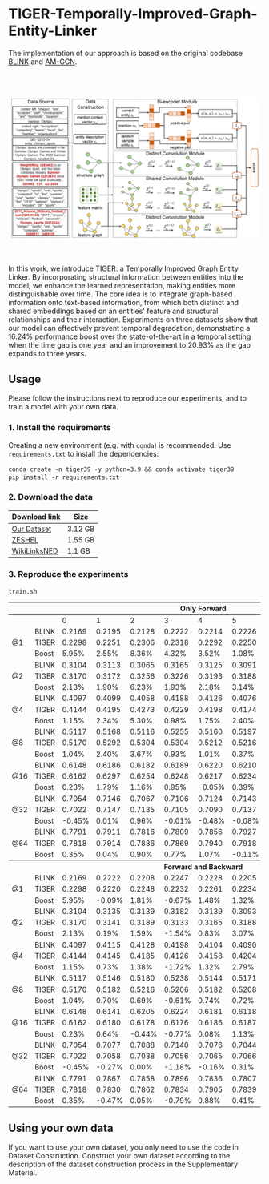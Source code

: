 # TIGER-Temporally-Improved-Graph-Entity-Linker

The implementation of our approach is based on the original codebase [BLINK](https://github.com/facebookresearch/BLINK) and [AM-GCN](https://github.com/zhumeiqiBUPT/AM-GCN).<br>

<br><br>
<div align="center">
<img src="fig.png" width="800" />
</div>
<br><br>

In this work, we introduce TIGER: a Temporally Improved Graph Entity Linker. By incorporating structural information between entities into the model, we enhance the learned representation, making entities more distinguishable over time. The core idea is to integrate graph-based information onto text-based information, from which both distinct and shared embeddings based on an entities' feature and structural relationships and their interaction. Experiments on three datasets show that our model can effectively prevent temporal degradation, demonstrating a 16.24% performance boost over the state-of-the-art in a temporal setting when the time gap is one year and an improvement to 20.93% as the gap expands to three years.

## Usage

Please follow the instructions next to reproduce our experiments, and to train a model with your own data.

### 1. Install the requirements

Creating a new environment (e.g. with `conda`) is recommended. Use `requirements.txt` to install the dependencies:

```
conda create -n tiger39 -y python=3.9 && conda activate tiger39
pip install -r requirements.txt
```

### 2. Download the data

| Download link                                                | Size |
| ------------------------------------------------------------ | ----------------- |
| [Our Dataset](https://drive.google.com/drive/folders/1DeHi-cvVOAdYFA4GljaBvpuG0wiYpgch?usp=sharing) | 3.12 GB            |
| [ZESHEL](https://github.com/facebookresearch/BLINK/tree/main/examples/zeshel) | 1.55 GB            |
| [WikiLinksNED](https://github.com/yasumasaonoe/ET4EL) | 1.1 GB             |

### 3. Reproduce the experiments

```
train.sh
```

<table class="tg">
<thead>
  <tr>
    <th class="tg-7btt" colspan="12">Only Forward</th>
  </tr>
</thead>
<tbody>
  <tr>
    <td class="tg-7btt"></td>
    <td class="tg-c3ow"></td>
    <td class="tg-c3ow">0</td>
    <td class="tg-c3ow">1</td>
    <td class="tg-c3ow">2</td>
    <td class="tg-c3ow">3</td>
    <td class="tg-c3ow">4</td>
    <td class="tg-c3ow">5</td>
    <td class="tg-c3ow">6</td>
    <td class="tg-c3ow">7</td>
    <td class="tg-c3ow">8</td>
    <td class="tg-c3ow">9</td>
  </tr>
  <tr>
    <td class="tg-7btt" rowspan="3">@1</td>
    <td class="tg-c3ow">BLINK</td>
    <td class="tg-c3ow">0.2169</td>
    <td class="tg-c3ow">0.2195</td>
    <td class="tg-c3ow">0.2128</td>
    <td class="tg-c3ow">0.2222</td>
    <td class="tg-c3ow">0.2214</td>
    <td class="tg-c3ow">0.2226</td>
    <td class="tg-c3ow">0.2223</td>
    <td class="tg-c3ow">0.2103</td>
    <td class="tg-c3ow">0.2204</td>
    <td class="tg-c3ow">0.2310</td>
  </tr>
  <tr>
    <td class="tg-c3ow">TIGER</td>
    <td class="tg-c3ow">0.2298</td>
    <td class="tg-c3ow">0.2251</td>
    <td class="tg-c3ow">0.2306</td>
    <td class="tg-c3ow">0.2318</td>
    <td class="tg-c3ow">0.2292</td>
    <td class="tg-c3ow">0.2250</td>
    <td class="tg-c3ow">0.2173</td>
    <td class="tg-c3ow">0.2251</td>
    <td class="tg-c3ow">0.2424</td>
    <td class="tg-c3ow">0.2745</td>
  </tr>
  <tr>
    <td class="tg-c3ow">Boost</td>
    <td class="tg-c3ow">5.95%</td>
    <td class="tg-c3ow">2.55%</td>
    <td class="tg-c3ow">8.36%</td>
    <td class="tg-c3ow">4.32%</td>
    <td class="tg-c3ow">3.52%</td>
    <td class="tg-c3ow">1.08%</td>
    <td class="tg-c3ow">-2.25%</td>
    <td class="tg-c3ow">7.04%</td>
    <td class="tg-c3ow">9.98%</td>
    <td class="tg-c3ow">18.83%</td>
  </tr>
  <tr>
    <td class="tg-7btt" rowspan="3">@2</td>
    <td class="tg-c3ow">BLINK</td>
    <td class="tg-c3ow">0.3104</td>
    <td class="tg-c3ow">0.3113</td>
    <td class="tg-c3ow">0.3065</td>
    <td class="tg-c3ow">0.3165</td>
    <td class="tg-c3ow">0.3125</td>
    <td class="tg-c3ow">0.3091</td>
    <td class="tg-c3ow">0.3016</td>
    <td class="tg-c3ow">0.2917</td>
    <td class="tg-c3ow">0.3024</td>
    <td class="tg-c3ow">0.3276</td>
  </tr>
  <tr>
    <td class="tg-c3ow">TIGER</td>
    <td class="tg-c3ow">0.3170</td>
    <td class="tg-c3ow">0.3172</td>
    <td class="tg-c3ow">0.3256</td>
    <td class="tg-c3ow">0.3226</td>
    <td class="tg-c3ow">0.3193</td>
    <td class="tg-c3ow">0.3188</td>
    <td class="tg-c3ow">0.3074</td>
    <td class="tg-c3ow">0.3278</td>
    <td class="tg-c3ow">0.3349</td>
    <td class="tg-c3ow">0.3607</td>
  </tr>
  <tr>
    <td class="tg-c3ow">Boost</td>
    <td class="tg-c3ow">2.13%</td>
    <td class="tg-c3ow">1.90%</td>
    <td class="tg-c3ow">6.23%</td>
    <td class="tg-c3ow">1.93%</td>
    <td class="tg-c3ow">2.18%</td>
    <td class="tg-c3ow">3.14%</td>
    <td class="tg-c3ow">1.92%</td>
    <td class="tg-c3ow">12.38%</td>
    <td class="tg-c3ow">10.75%</td>
    <td class="tg-c3ow">10.10%</td>
  </tr>
  <tr>
    <td class="tg-7btt" rowspan="3">@4</td>
    <td class="tg-c3ow">BLINK</td>
    <td class="tg-c3ow">0.4097</td>
    <td class="tg-c3ow">0.4099</td>
    <td class="tg-c3ow">0.4058</td>
    <td class="tg-c3ow">0.4188</td>
    <td class="tg-c3ow">0.4126</td>
    <td class="tg-c3ow">0.4076</td>
    <td class="tg-c3ow">0.4038</td>
    <td class="tg-c3ow">0.3908</td>
    <td class="tg-c3ow">0.3925</td>
    <td class="tg-c3ow">0.4290</td>
  </tr>
  <tr>
    <td class="tg-c3ow">TIGER</td>
    <td class="tg-c3ow">0.4144</td>
    <td class="tg-c3ow">0.4195</td>
    <td class="tg-c3ow">0.4273</td>
    <td class="tg-c3ow">0.4229</td>
    <td class="tg-c3ow">0.4198</td>
    <td class="tg-c3ow">0.4174</td>
    <td class="tg-c3ow">0.4100</td>
    <td class="tg-c3ow">0.4326</td>
    <td class="tg-c3ow">0.4338</td>
    <td class="tg-c3ow">0.4648</td>
  </tr>
  <tr>
    <td class="tg-c3ow">Boost</td>
    <td class="tg-c3ow">1.15%</td>
    <td class="tg-c3ow">2.34%</td>
    <td class="tg-c3ow">5.30%</td>
    <td class="tg-c3ow">0.98%</td>
    <td class="tg-c3ow">1.75%</td>
    <td class="tg-c3ow">2.40%</td>
    <td class="tg-c3ow">1.54%</td>
    <td class="tg-c3ow">10.70%</td>
    <td class="tg-c3ow">10.52%</td>
    <td class="tg-c3ow">8.34%</td>
  </tr>
  <tr>
    <td class="tg-7btt" rowspan="3">@8</td>
    <td class="tg-c3ow">BLINK</td>
    <td class="tg-c3ow">0.5117</td>
    <td class="tg-c3ow">0.5168</td>
    <td class="tg-c3ow">0.5116</td>
    <td class="tg-c3ow">0.5255</td>
    <td class="tg-c3ow">0.5160</td>
    <td class="tg-c3ow">0.5197</td>
    <td class="tg-c3ow">0.5176</td>
    <td class="tg-c3ow">0.5071</td>
    <td class="tg-c3ow">0.5017</td>
    <td class="tg-c3ow">0.5310</td>
  </tr>
  <tr>
    <td class="tg-c3ow">TIGER</td>
    <td class="tg-c3ow">0.5170</td>
    <td class="tg-c3ow">0.5292</td>
    <td class="tg-c3ow">0.5304</td>
    <td class="tg-c3ow">0.5304</td>
    <td class="tg-c3ow">0.5212</td>
    <td class="tg-c3ow">0.5216</td>
    <td class="tg-c3ow">0.5157</td>
    <td class="tg-c3ow">0.5388</td>
    <td class="tg-c3ow">0.5466</td>
    <td class="tg-c3ow">0.5710</td>
  </tr>
  <tr>
    <td class="tg-c3ow">Boost</td>
    <td class="tg-c3ow">1.04%</td>
    <td class="tg-c3ow">2.40%</td>
    <td class="tg-c3ow">3.67%</td>
    <td class="tg-c3ow">0.93%</td>
    <td class="tg-c3ow">1.01%</td>
    <td class="tg-c3ow">0.37%</td>
    <td class="tg-c3ow">-0.37%</td>
    <td class="tg-c3ow">6.25%</td>
    <td class="tg-c3ow">8.95%</td>
    <td class="tg-c3ow">7.53%</td>
  </tr>
  <tr>
    <td class="tg-7btt" rowspan="3">@16</td>
    <td class="tg-c3ow">BLINK</td>
    <td class="tg-c3ow">0.6148</td>
    <td class="tg-c3ow">0.6186</td>
    <td class="tg-c3ow">0.6182</td>
    <td class="tg-c3ow">0.6189</td>
    <td class="tg-c3ow">0.6220</td>
    <td class="tg-c3ow">0.6210</td>
    <td class="tg-c3ow">0.6288</td>
    <td class="tg-c3ow">0.6085</td>
    <td class="tg-c3ow">0.6159</td>
    <td class="tg-c3ow">0.6359</td>
  </tr>
  <tr>
    <td class="tg-c3ow">TIGER</td>
    <td class="tg-c3ow">0.6162</td>
    <td class="tg-c3ow">0.6297</td>
    <td class="tg-c3ow">0.6254</td>
    <td class="tg-c3ow">0.6248</td>
    <td class="tg-c3ow">0.6217</td>
    <td class="tg-c3ow">0.6234</td>
    <td class="tg-c3ow">0.6212</td>
    <td class="tg-c3ow">0.6393</td>
    <td class="tg-c3ow">0.6476</td>
    <td class="tg-c3ow">0.6697</td>
  </tr>
  <tr>
    <td class="tg-c3ow">Boost</td>
    <td class="tg-c3ow">0.23%</td>
    <td class="tg-c3ow">1.79%</td>
    <td class="tg-c3ow">1.16%</td>
    <td class="tg-c3ow">0.95%</td>
    <td class="tg-c3ow">-0.05%</td>
    <td class="tg-c3ow">0.39%</td>
    <td class="tg-c3ow">-1.21%</td>
    <td class="tg-c3ow">5.06%</td>
    <td class="tg-c3ow">5.15%</td>
    <td class="tg-c3ow">5.32%</td>
  </tr>
  <tr>
    <td class="tg-7btt" rowspan="3">@32</td>
    <td class="tg-c3ow">BLINK</td>
    <td class="tg-c3ow">0.7054</td>
    <td class="tg-c3ow">0.7146</td>
    <td class="tg-c3ow">0.7067</td>
    <td class="tg-c3ow">0.7106</td>
    <td class="tg-c3ow">0.7124</td>
    <td class="tg-c3ow">0.7143</td>
    <td class="tg-c3ow">0.7161</td>
    <td class="tg-c3ow">0.7053</td>
    <td class="tg-c3ow">0.7066</td>
    <td class="tg-c3ow">0.7503</td>
  </tr>
  <tr>
    <td class="tg-c3ow">TIGER</td>
    <td class="tg-c3ow">0.7022</td>
    <td class="tg-c3ow">0.7147</td>
    <td class="tg-c3ow">0.7135</td>
    <td class="tg-c3ow">0.7105</td>
    <td class="tg-c3ow">0.7090</td>
    <td class="tg-c3ow">0.7137</td>
    <td class="tg-c3ow">0.7085</td>
    <td class="tg-c3ow">0.7179</td>
    <td class="tg-c3ow">0.7366</td>
    <td class="tg-c3ow">0.7648</td>
  </tr>
  <tr>
    <td class="tg-c3ow">Boost</td>
    <td class="tg-c3ow">-0.45%</td>
    <td class="tg-c3ow">0.01%</td>
    <td class="tg-c3ow">0.96%</td>
    <td class="tg-c3ow">-0.01%</td>
    <td class="tg-c3ow">-0.48%</td>
    <td class="tg-c3ow">-0.08%</td>
    <td class="tg-c3ow">-1.06%</td>
    <td class="tg-c3ow">1.79%</td>
    <td class="tg-c3ow">4.25%</td>
    <td class="tg-c3ow">1.93%</td>
  </tr>
  <tr>
    <td class="tg-7btt" rowspan="3">@64</td>
    <td class="tg-c3ow">BLINK</td>
    <td class="tg-c3ow">0.7791</td>
    <td class="tg-c3ow">0.7911</td>
    <td class="tg-c3ow">0.7816</td>
    <td class="tg-c3ow">0.7809</td>
    <td class="tg-c3ow">0.7856</td>
    <td class="tg-c3ow">0.7927</td>
    <td class="tg-c3ow">0.7876</td>
    <td class="tg-c3ow">0.7805</td>
    <td class="tg-c3ow">0.7845</td>
    <td class="tg-c3ow">0.8214</td>
  </tr>
  <tr>
    <td class="tg-c3ow">TIGER</td>
    <td class="tg-c3ow">0.7818</td>
    <td class="tg-c3ow">0.7914</td>
    <td class="tg-c3ow">0.7886</td>
    <td class="tg-c3ow">0.7869</td>
    <td class="tg-c3ow">0.7940</td>
    <td class="tg-c3ow">0.7918</td>
    <td class="tg-c3ow">0.7866</td>
    <td class="tg-c3ow">0.7965</td>
    <td class="tg-c3ow">0.8107</td>
    <td class="tg-c3ow">0.8276</td>
  </tr>
  <tr>
    <td class="tg-c3ow">Boost</td>
    <td class="tg-c3ow">0.35%</td>
    <td class="tg-c3ow">0.04%</td>
    <td class="tg-c3ow">0.90%</td>
    <td class="tg-c3ow">0.77%</td>
    <td class="tg-c3ow">1.07%</td>
    <td class="tg-c3ow">-0.11%</td>
    <td class="tg-c3ow">-0.13%</td>
    <td class="tg-c3ow">2.05%</td>
    <td class="tg-c3ow">3.34%</td>
    <td class="tg-c3ow">0.75%</td>
  </tr>
  <tr>
    <th class="tg-7btt" colspan="12">Forward and Backward</td>
  </tr>
  <tr>
    <td class="tg-7btt" rowspan="3">@1</td>
    <td class="tg-c3ow">BLINK</td>
    <td class="tg-c3ow">0.2169</td>
    <td class="tg-c3ow">0.2222</td>
    <td class="tg-c3ow">0.2208</td>
    <td class="tg-c3ow">0.2247</td>
    <td class="tg-c3ow">0.2228</td>
    <td class="tg-c3ow">0.2205</td>
    <td class="tg-c3ow">0.2216</td>
    <td class="tg-c3ow">0.2197</td>
    <td class="tg-c3ow">0.2147</td>
    <td class="tg-c3ow">0.2114</td>
  </tr>
  <tr>
    <td class="tg-c3ow">TIGER</td>
    <td class="tg-c3ow">0.2298</td>
    <td class="tg-c3ow">0.2220</td>
    <td class="tg-c3ow">0.2248</td>
    <td class="tg-c3ow">0.2232</td>
    <td class="tg-c3ow">0.2261</td>
    <td class="tg-c3ow">0.2234</td>
    <td class="tg-c3ow">0.2190</td>
    <td class="tg-c3ow">0.2258</td>
    <td class="tg-c3ow">0.2307</td>
    <td class="tg-c3ow">0.2466</td>
  </tr>
  <tr>
    <td class="tg-c3ow">Boost</td>
    <td class="tg-c3ow">5.95%</td>
    <td class="tg-c3ow">-0.09%</td>
    <td class="tg-c3ow">1.81%</td>
    <td class="tg-c3ow">-0.67%</td>
    <td class="tg-c3ow">1.48%</td>
    <td class="tg-c3ow">1.32%</td>
    <td class="tg-c3ow">-1.17%</td>
    <td class="tg-c3ow">2.78%</td>
    <td class="tg-c3ow">7.45%</td>
    <td class="tg-c3ow">16.65%</td>
  </tr>
  <tr>
    <td class="tg-7btt" rowspan="3">@2</td>
    <td class="tg-c3ow">BLINK</td>
    <td class="tg-c3ow">0.3104</td>
    <td class="tg-c3ow">0.3135</td>
    <td class="tg-c3ow">0.3139</td>
    <td class="tg-c3ow">0.3182</td>
    <td class="tg-c3ow">0.3139</td>
    <td class="tg-c3ow">0.3093</td>
    <td class="tg-c3ow">0.3109</td>
    <td class="tg-c3ow">0.3065</td>
    <td class="tg-c3ow">0.2988</td>
    <td class="tg-c3ow">0.2987</td>
  </tr>
  <tr>
    <td class="tg-c3ow">TIGER</td>
    <td class="tg-c3ow">0.3170</td>
    <td class="tg-c3ow">0.3141</td>
    <td class="tg-c3ow">0.3189</td>
    <td class="tg-c3ow">0.3133</td>
    <td class="tg-c3ow">0.3165</td>
    <td class="tg-c3ow">0.3188</td>
    <td class="tg-c3ow">0.3161</td>
    <td class="tg-c3ow">0.3217</td>
    <td class="tg-c3ow">0.3235</td>
    <td class="tg-c3ow">0.3266</td>
  </tr>
  <tr>
    <td class="tg-c3ow">Boost</td>
    <td class="tg-c3ow">2.13%</td>
    <td class="tg-c3ow">0.19%</td>
    <td class="tg-c3ow">1.59%</td>
    <td class="tg-c3ow">-1.54%</td>
    <td class="tg-c3ow">0.83%</td>
    <td class="tg-c3ow">3.07%</td>
    <td class="tg-c3ow">1.67%</td>
    <td class="tg-c3ow">4.96%</td>
    <td class="tg-c3ow">8.27%</td>
    <td class="tg-c3ow">9.34%</td>
  </tr>
  <tr>
    <td class="tg-7btt" rowspan="3">@4</td>
    <td class="tg-c3ow">BLINK</td>
    <td class="tg-c3ow">0.4097</td>
    <td class="tg-c3ow">0.4115</td>
    <td class="tg-c3ow">0.4128</td>
    <td class="tg-c3ow">0.4198</td>
    <td class="tg-c3ow">0.4104</td>
    <td class="tg-c3ow">0.4090</td>
    <td class="tg-c3ow">0.4085</td>
    <td class="tg-c3ow">0.4024</td>
    <td class="tg-c3ow">0.3907</td>
    <td class="tg-c3ow">0.3990</td>
  </tr>
  <tr>
    <td class="tg-c3ow">TIGER</td>
    <td class="tg-c3ow">0.4144</td>
    <td class="tg-c3ow">0.4145</td>
    <td class="tg-c3ow">0.4185</td>
    <td class="tg-c3ow">0.4126</td>
    <td class="tg-c3ow">0.4158</td>
    <td class="tg-c3ow">0.4204</td>
    <td class="tg-c3ow">0.4150</td>
    <td class="tg-c3ow">0.4202</td>
    <td class="tg-c3ow">0.4193</td>
    <td class="tg-c3ow">0.4335</td>
  </tr>
  <tr>
    <td class="tg-c3ow">Boost</td>
    <td class="tg-c3ow">1.15%</td>
    <td class="tg-c3ow">0.73%</td>
    <td class="tg-c3ow">1.38%</td>
    <td class="tg-c3ow">-1.72%</td>
    <td class="tg-c3ow">1.32%</td>
    <td class="tg-c3ow">2.79%</td>
    <td class="tg-c3ow">1.59%</td>
    <td class="tg-c3ow">4.42%</td>
    <td class="tg-c3ow">7.32%</td>
    <td class="tg-c3ow">8.65%</td>
  </tr>
  <tr>
    <td class="tg-7btt" rowspan="3">@8</td>
    <td class="tg-c3ow">BLINK</td>
    <td class="tg-c3ow">0.5117</td>
    <td class="tg-c3ow">0.5146</td>
    <td class="tg-c3ow">0.5180</td>
    <td class="tg-c3ow">0.5238</td>
    <td class="tg-c3ow">0.5144</td>
    <td class="tg-c3ow">0.5171</td>
    <td class="tg-c3ow">0.5164</td>
    <td class="tg-c3ow">0.5116</td>
    <td class="tg-c3ow">0.5002</td>
    <td class="tg-c3ow">0.4890</td>
  </tr>
  <tr>
    <td class="tg-c3ow">TIGER</td>
    <td class="tg-c3ow">0.5170</td>
    <td class="tg-c3ow">0.5182</td>
    <td class="tg-c3ow">0.5216</td>
    <td class="tg-c3ow">0.5206</td>
    <td class="tg-c3ow">0.5182</td>
    <td class="tg-c3ow">0.5208</td>
    <td class="tg-c3ow">0.5176</td>
    <td class="tg-c3ow">0.5229</td>
    <td class="tg-c3ow">0.5235</td>
    <td class="tg-c3ow">0.5362</td>
  </tr>
  <tr>
    <td class="tg-c3ow">Boost</td>
    <td class="tg-c3ow">1.04%</td>
    <td class="tg-c3ow">0.70%</td>
    <td class="tg-c3ow">0.69%</td>
    <td class="tg-c3ow">-0.61%</td>
    <td class="tg-c3ow">0.74%</td>
    <td class="tg-c3ow">0.72%</td>
    <td class="tg-c3ow">0.23%</td>
    <td class="tg-c3ow">2.21%</td>
    <td class="tg-c3ow">4.66%</td>
    <td class="tg-c3ow">9.65%</td>
  </tr>
  <tr>
    <td class="tg-7btt" rowspan="3">@16</td>
    <td class="tg-c3ow">BLINK</td>
    <td class="tg-c3ow">0.6148</td>
    <td class="tg-c3ow">0.6141</td>
    <td class="tg-c3ow">0.6205</td>
    <td class="tg-c3ow">0.6224</td>
    <td class="tg-c3ow">0.6181</td>
    <td class="tg-c3ow">0.6118</td>
    <td class="tg-c3ow">0.6192</td>
    <td class="tg-c3ow">0.6089</td>
    <td class="tg-c3ow">0.6035</td>
    <td class="tg-c3ow">0.5876</td>
  </tr>
  <tr>
    <td class="tg-c3ow">TIGER</td>
    <td class="tg-c3ow">0.6162</td>
    <td class="tg-c3ow">0.6180</td>
    <td class="tg-c3ow">0.6178</td>
    <td class="tg-c3ow">0.6176</td>
    <td class="tg-c3ow">0.6186</td>
    <td class="tg-c3ow">0.6187</td>
    <td class="tg-c3ow">0.6150</td>
    <td class="tg-c3ow">0.6263</td>
    <td class="tg-c3ow">0.6233</td>
    <td class="tg-c3ow">0.6345</td>
  </tr>
  <tr>
    <td class="tg-c3ow">Boost</td>
    <td class="tg-c3ow">0.23%</td>
    <td class="tg-c3ow">0.64%</td>
    <td class="tg-c3ow">-0.44%</td>
    <td class="tg-c3ow">-0.77%</td>
    <td class="tg-c3ow">0.08%</td>
    <td class="tg-c3ow">1.13%</td>
    <td class="tg-c3ow">-0.68%</td>
    <td class="tg-c3ow">2.86%</td>
    <td class="tg-c3ow">3.28%</td>
    <td class="tg-c3ow">7.98%</td>
  </tr>
  <tr>
    <td class="tg-7btt" rowspan="3">@32</td>
    <td class="tg-c3ow">BLINK</td>
    <td class="tg-c3ow">0.7054</td>
    <td class="tg-c3ow">0.7077</td>
    <td class="tg-c3ow">0.7088</td>
    <td class="tg-c3ow">0.7140</td>
    <td class="tg-c3ow">0.7076</td>
    <td class="tg-c3ow">0.7044</td>
    <td class="tg-c3ow">0.7048</td>
    <td class="tg-c3ow">0.7025</td>
    <td class="tg-c3ow">0.6966</td>
    <td class="tg-c3ow">0.6897</td>
  </tr>
  <tr>
    <td class="tg-c3ow">TIGER</td>
    <td class="tg-c3ow">0.7022</td>
    <td class="tg-c3ow">0.7058</td>
    <td class="tg-c3ow">0.7088</td>
    <td class="tg-c3ow">0.7056</td>
    <td class="tg-c3ow">0.7065</td>
    <td class="tg-c3ow">0.7066</td>
    <td class="tg-c3ow">0.7011</td>
    <td class="tg-c3ow">0.7076</td>
    <td class="tg-c3ow">0.7124</td>
    <td class="tg-c3ow">0.7221</td>
  </tr>
  <tr>
    <td class="tg-c3ow">Boost</td>
    <td class="tg-c3ow">-0.45%</td>
    <td class="tg-c3ow">-0.27%</td>
    <td class="tg-c3ow">0.00%</td>
    <td class="tg-c3ow">-1.18%</td>
    <td class="tg-c3ow">-0.16%</td>
    <td class="tg-c3ow">0.31%</td>
    <td class="tg-c3ow">-0.52%</td>
    <td class="tg-c3ow">0.73%</td>
    <td class="tg-c3ow">2.27%</td>
    <td class="tg-c3ow">4.70%</td>
  </tr>
  <tr>
    <td class="tg-7btt" rowspan="3">@64</td>
    <td class="tg-c3ow">BLINK</td>
    <td class="tg-c3ow">0.7791</td>
    <td class="tg-c3ow">0.7867</td>
    <td class="tg-c3ow">0.7858</td>
    <td class="tg-c3ow">0.7896</td>
    <td class="tg-c3ow">0.7836</td>
    <td class="tg-c3ow">0.7807</td>
    <td class="tg-c3ow">0.7768</td>
    <td class="tg-c3ow">0.7781</td>
    <td class="tg-c3ow">0.7743</td>
    <td class="tg-c3ow">0.7721</td>
  </tr>
  <tr>
    <td class="tg-c3ow">TIGER</td>
    <td class="tg-c3ow">0.7818</td>
    <td class="tg-c3ow">0.7830</td>
    <td class="tg-c3ow">0.7862</td>
    <td class="tg-c3ow">0.7834</td>
    <td class="tg-c3ow">0.7905</td>
    <td class="tg-c3ow">0.7839</td>
    <td class="tg-c3ow">0.7825</td>
    <td class="tg-c3ow">0.7907</td>
    <td class="tg-c3ow">0.7917</td>
    <td class="tg-c3ow">0.7931</td>
  </tr>
  <tr>
    <td class="tg-c3ow">Boost</td>
    <td class="tg-c3ow">0.35%</td>
    <td class="tg-c3ow">-0.47%</td>
    <td class="tg-c3ow">0.05%</td>
    <td class="tg-c3ow">-0.79%</td>
    <td class="tg-c3ow">0.88%</td>
    <td class="tg-c3ow">0.41%</td>
    <td class="tg-c3ow">0.73%</td>
    <td class="tg-c3ow">1.62%</td>
    <td class="tg-c3ow">2.25%</td>
    <td class="tg-c3ow">2.72%</td>
  </tr>
</tbody>
</table>

## Using your own data

If you want to use your own dataset, you only need to use the code in Dataset Construction. Construct your own dataset according to the description of the dataset construction process in the Supplementary Material.

